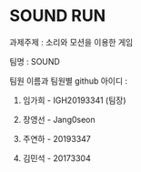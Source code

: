 # SOUND RUN
과제주제 : 소리와 모션을 이용한 게임 

팀명 : SOUND

팀원 이름과 팀원별 github 아이디 : 

1. 임가희 - IGH20193341 (팀장)

2. 장영선 - Jang0seon

3. 주연하 - 20193347

4. 김민석 - 20173304
